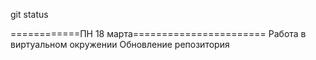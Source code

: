 git
status

============ПН 18 марта=======================
Работа в виртуальном окружении
Обновление репозитория
